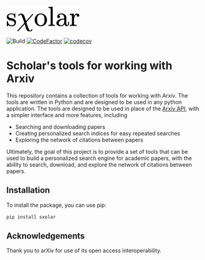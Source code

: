 ![sXolar Logo](sxolar.png)

![Build](https://github.com/JWKennington/sxolar/actions/workflows/build.yml/badge.svg)
[![CodeFactor](https://www.codefactor.io/repository/github/jwkennington/sxolar/badge)](https://www.codefactor.io/repository/github/jwkennington/sxolar)
[![codecov](https://codecov.io/gh/JWKennington/sxolar/graph/badge.svg?token=s3uaJfzV0q)](https://codecov.io/gh/JWKennington/sxolar)

# Scholar's tools for working with Arxiv

This repository contains a collection of tools for working with Arxiv. The tools are written in Python and are designed
to be used in any python application. The tools are designed to be used in place of
the [Arxiv API](https://arxiv.org/help/api/index), with a simpler interface and more features, including

- Searching and downloading papers
- Creating personalized search indices for easy repeated searches
- Exploring the network of citations between papers

Ultimately, the goal of this project is to provide a set of tools that can be used to build a personalized search engine
for academic papers, with the ability to search, download, and explore the network of citations between papers.

## Installation

To install the package, you can use pip:

```bash
pip install sxolar
```

## Acknowledgements

Thank you to arXiv for use of its open access interoperability.
